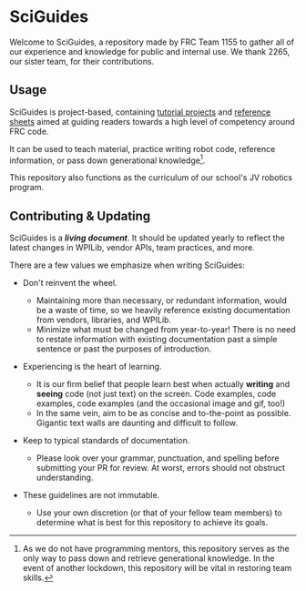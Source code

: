 # SciGuides

Welcome to SciGuides, a repository made by FRC Team 1155 to gather all of our experience and knowledge for public and internal use. We thank 2265, our sister team, for their contributions.

## Usage

SciGuides is project-based, containing [tutorial projects](/projects/README.md) and [reference sheets](/reference-sheets/README.md) aimed at guiding readers towards a high level of competency around FRC code.

It can be used to teach material, practice writing robot code, reference information, or pass down generational knowledge[^1].

[^1]: As we do not have programming mentors, this repository serves as the only way to pass down and retrieve generational knowledge. In the event of another lockdown, this repository will be vital in restoring team skills.

This repository also functions as the curriculum of our school's JV robotics program.  

## Contributing & Updating

SciGuides is a ***living document***. It should be updated yearly to reflect the latest changes in WPILib, vendor APIs, team practices, and more.

There are a few values we emphasize when writing SciGuides:

- Don't reinvent the wheel.
  - Maintaining more than necessary, or redundant information, would be a waste of time, so we heavily reference existing documentation from vendors, libraries, and WPILib.
  - Minimize what must be changed from year-to-year! There is no need to restate information with existing documentation past a simple sentence or past the purposes of introduction.

- Experiencing is the heart of learning.
  - It is our firm belief that people learn best when actually **writing** and **seeing** code (not just text) on the screen. Code examples, code examples, code examples (and the occasional image and gif, too!)
  - In the same vein, aim to be as concise and to-the-point as possible. Gigantic text walls are daunting and difficult to follow.

- Keep to typical standards of documentation.
  - Please look over your grammar, punctuation, and spelling before submitting your PR for review. At worst, errors should not obstruct understanding.

- These guidelines are not immutable.
  - Use your own discretion (or that of your fellow team members) to determine what is best for this repository to achieve its goals.
